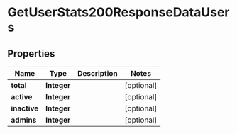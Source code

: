 

# GetUserStats200ResponseDataUsers


## Properties

| Name | Type | Description | Notes |
|------------ | ------------- | ------------- | -------------|
|**total** | **Integer** |  |  [optional] |
|**active** | **Integer** |  |  [optional] |
|**inactive** | **Integer** |  |  [optional] |
|**admins** | **Integer** |  |  [optional] |



